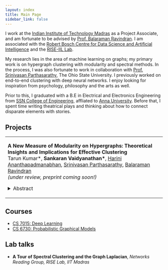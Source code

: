 ```yaml
---
layout: index
title: Main Page
sidebar_link: false
---
```


I work at the [Indian Institute of Technology Madras](https://www.iitm.ac.in/) as a Project Associate, and am fortunate to be advised by [Prof. Balaraman Ravindran](https://www.cse.iitm.ac.in/~ravi/). I am associated with the [Robert Bosch Centre for Data Science and Artificial Intelligence](https://rbc-dsai.iitm.ac.in/) and the [RISE-IIL Lab](https://rise-iil.github.io). 

My research lies in the area of machine learning on graphs; my primary work is on hypergraph clustering with modularity and spectral methods. In the process, I was also fortunate to work in collaboration with [Prof. Srinivasan Parthasarathy](http://web.cse.ohio-state.edu/~parthasarathy.2/), The Ohio State University. I previously worked on end-to-end clustering with deep neural networks. I enjoy looking for inspiration from psychology, philosophy and the arts as well. 

Prior to this, I graduated with a B.E in Electrical and Electronics Engineering from [SSN College of Engineering](http://www.ssn.edu.in/), affliated to [Anna University](https://www.annauniv.edu/). Before that, I spent time writing theatrical plays and thinking about how to connect disparate elements with stories.

## Projects

<table width="100%" align="center" border="0" cellspacing="0" cellpadding="20">
   <tr>
     <td valign="top" width="85%">
          <p>
              <paper><b>A New Measure of Modularity on Hypergraphs: Theoretical Insights and Implications for Effective Clustering</b></paper>
              <br>
              Tarun Kumar*, 
              <b>Sankaran Vaidyanathan*</b>, 
              <a href='https://www.linkedin.com/in/harinianantha/'>Harini Ananthapadmanabhan</a>,  
              <a href='http://web.cse.ohio-state.edu/~parthasarathy.2/'>Srinivasan Parthasarathy</a>, 
              <a href='https://www.cse.iitm.ac.in/~ravi/'>Balaraman Ravindran</a>
              <br>
              <i>(under review, preprint coming soon!)</i>
              <!-- [<a href="">Arxiv</a>, <a href="">Code</a>] -->
              <details>
                <summary>Abstract</summary>            
                  <p class="message">
                    Learning on graphs is a field of great interest due to the abundance of relational data from real-world systems. However, many such systems consist of entities that exhibit more complex group interactions rather than simple pairwise relationships; examples of these are co-authorship, co-citation and protein complex networks. Such super-dyadic relations are more suitably modeled using hypergraphs. Learning on hypergraphs has thus been garnering increased attention with potential applications in network analysis, VLSI design and computer vision, among others. Our primary contribution in this work is to generalize the framework of modularity maximization for clustering on hypergraphs. In doing this, we introduce a hypergraph null model that can be shown to correspond exactly to the configuration model for undirected graphs. We derive an adjacency matrix reduction that preserves the hypergraph node degree sequence, for use with this null model. The resultant modularity function may be maximized using the Louvain method, which is a popular fast algorithm known to work well in practice for graphs. We additionally propose a refinement over this clustering that exploits higher-order information within the hypergraph. This works by iteratively reweighting cut hyperedges, based on the proportion of their nodes in different communities. We demonstrate both the efficacy and efficiency of our methods on several real-world datasets.
                  </p>
              </details>
          </p>  
     </td>
   </tr>
</table>

## Courses

- [CS 7015: Deep Learning](https://www.cse.iitm.ac.in/~miteshk/CS7015.html)
- [CS 6730: Probabilistic Graphical Models](https://sites.google.com/site/harishguruprasad/teaching/cs6730pgm)

## Lab talks

- **A Tour of Spectral Clustering and the Graph Laplacian**, *Networks Reading Group, RISE Lab, IIT Madras*
